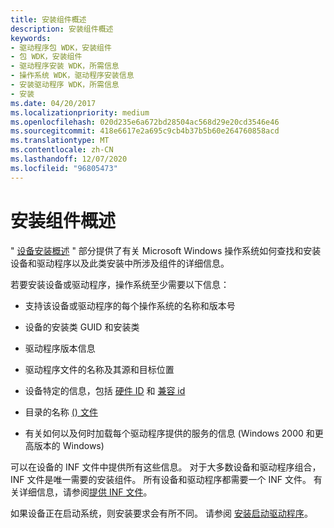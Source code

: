 ```yaml
---
title: 安装组件概述
description: 安装组件概述
keywords:
- 驱动程序包 WDK，安装组件
- 包 WDK，安装组件
- 驱动程序安装 WDK，所需信息
- 操作系统 WDK，驱动程序安装信息
- 安装驱动程序 WDK，所需信息
- 安装
ms.date: 04/20/2017
ms.localizationpriority: medium
ms.openlocfilehash: 020d235e6a672bd28504ac568d29e20cd3546e46
ms.sourcegitcommit: 418e6617e2a695c9cb4b37b5b60e264760858acd
ms.translationtype: MT
ms.contentlocale: zh-CN
ms.lasthandoff: 12/07/2020
ms.locfileid: "96805473"
---
```

# <a name="installation-component-overview"></a>安装组件概述





" [设备安装概述](overview-of-device-and-driver-installation.md) " 部分提供了有关 Microsoft Windows 操作系统如何查找和安装设备和驱动程序以及此类安装中所涉及组件的详细信息。

若要安装设备或驱动程序，操作系统至少需要以下信息：

-   支持该设备或驱动程序的每个操作系统的名称和版本号

-   设备的安装类 GUID 和安装类

-   驱动程序版本信息

-   驱动程序文件的名称及其源和目标位置

-   设备特定的信息，包括 [硬件 ID](hardware-ids.md) 和 [兼容 id](compatible-ids.md)

-   目录的名称 [ () 文件](catalog-files.md)

-   有关如何以及何时加载每个驱动程序提供的服务的信息 (Windows 2000 和更高版本的 Windows) 

可以在设备的 INF 文件中提供所有这些信息。 对于大多数设备和驱动程序组合，INF 文件是唯一需要的安装组件。 所有设备和驱动程序都需要一个 INF 文件。 有关详细信息，请参阅[提供 INF 文件](supplying-an-inf-file.md)。

如果设备正在启动系统，则安装要求会有所不同。 请参阅 [安装启动驱动程序](installing-a-boot-start-driver.md)。

 

 





